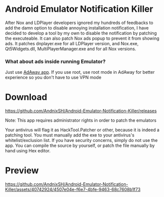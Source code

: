 # Android Emulator Notification Killer

After Nox and LDPlayer developers ignored my hundreds of feedbacks to add the damn option to disable annoying installation notification, I have decided to develop a tool by my own to disable the notification by patching the executeable. It can also patch Nox ads popup to prevent it from showing ads. It patches dnplayer.exe for all LDPlayer version, and Nox.exe, Qt5Widgets.dll, MultiPlayerManager.exe and for all Nox versions.

### What about ads inside running Emulator?

Just use [AdAway app](https://github.com/AdAway/AdAway/releases). If you use root, use root mode in AdAway for better experience so you don't have to use VPN mode

# Download

https://github.com/AndnixSH/Android-Emulator-Notification-Killer/releases

Note: This app requires administrator rights in order to patch the emulators

Your antivirus will flag it as HackTool.Patcher or other, because it is indeed a patching tool. You must manually add the exe to your antivirus's whitelist/exclusion list. If you have security concerns, simply do not use the app. You can compile the source by yourself, or patch the file manually by hand using Hex editor.

# Preview

https://github.com/AndnixSH/Android-Emulator-Notification-Killer/assets/40742924/4507e04e-f6e7-4bfe-9463-68c7608b1f73
